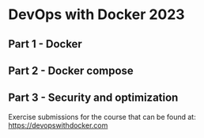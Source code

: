 # DevOps with Docker 2023
## Part 1 - Docker
## Part 2 - Docker compose
## Part 3 - Security and optimization
Exercise submissions for the course that can be found at: https://devopswithdocker.com
